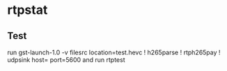 # rtpstat

## Test
run gst-launch-1.0 -v filesrc location=test.hevc ! h265parse ! rtph265pay ! udpsink host=<local ip> port=5600
and run rtptest